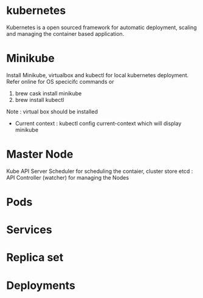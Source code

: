 # kubernetes

Kubernetes is a open sourced framework for automatic deployment, scaling and managing the container based application.

# Minikube
 Install Minikube, virtualbox and kubectl for local kubernetes deployment. Refer online for OS specicifc commands or
 
 1. brew cask install minikube
 2. brew install kubectl
 
Note : virtual box should be installed

* Current context : 
 kubectl config current-context which will display minikube
 
# Master Node

   Kube API Server
     Scheduler for scheduling the contaier,
     cluster store etcd : 
     API Controller (watcher) for managing the Nodes
# Pods
# Services
# Replica set
# Deployments
